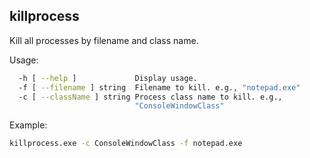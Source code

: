 ## killprocess

Kill all processes by filename and class name.

Usage:

```bash
  -h [ --help ]             Display usage.
  -f [ --filename ] string  Filename to kill. e.g., "notepad.exe"
  -c [ --className ] string Process class name to kill. e.g., 
                            "ConsoleWindowClass"
```
  
Example:
```bash
killprocess.exe -c ConsoleWindowClass -f notepad.exe
```

